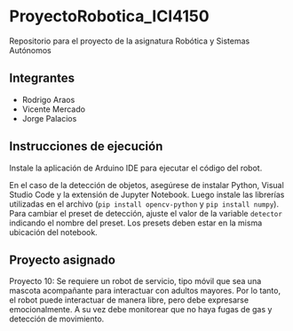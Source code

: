 # ProyectoRobotica_ICI4150
Repositorio para el proyecto de la asignatura Robótica y Sistemas Autónomos

## Integrantes
* Rodrigo Araos
* Vicente Mercado
* Jorge Palacios

## Instrucciones de ejecución
Instale la aplicación de Arduino IDE para ejecutar el código del robot.

En el caso de la detección de objetos, asegúrese de instalar Python, Visual Studio Code y la extensión de Jupyter Notebook. Luego instale las librerías utilizadas en el archivo (```pip install opencv-python``` y ```pip install numpy```). Para cambiar el preset de detección, ajuste el valor de la variable ```detector``` indicando el nombre del preset. Los presets deben estar en la misma ubicación del notebook.

## Proyecto asignado

Proyecto 10:
Se requiere un robot de servicio, tipo móvil que sea una mascota acompañante para interactuar con adultos
mayores. Por lo tanto, el robot puede interactuar de manera libre, pero debe expresarse emocionalmente. A
su vez debe monitorear que no haya fugas de gas y detección de movimiento.
